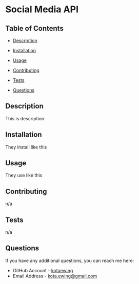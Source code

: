 
# Social Media API


## Table of Contents
* [Description](#description)
* [Installation](#installation)
* [Usage](#usage)

* [Contributing](#contributing)
* [Tests](#tests)
* [Questions](#questions)


## Description
This is description

## Installation
They install like this

## Usage
They use like this




## Contributing
n/a

## Tests
n/a

## Questions
If you have any additional questions, you can reach me here:

* GitHub Account - [kotaewing](https://github.com/kotaewing)
* Email Address - kota.ewing@gmail.com
